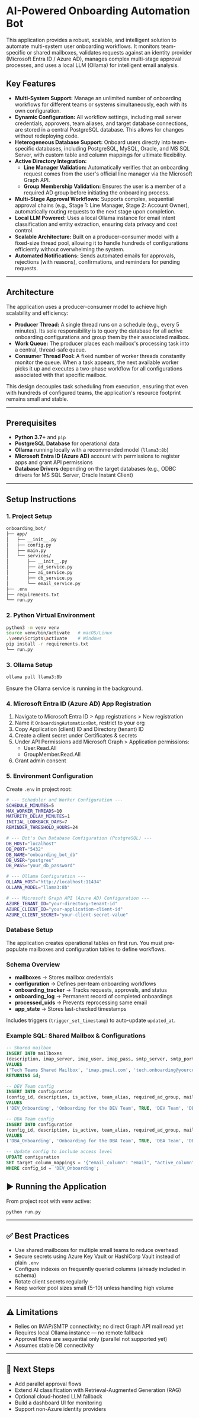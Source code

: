 # AI-Powered Onboarding Automation Bot

This application provides a robust, scalable, and intelligent solution to automate multi-system user onboarding workflows. It monitors team-specific or shared mailboxes, validates requests against an identity provider (Microsoft Entra ID / Azure AD), manages complex multi-stage approval processes, and uses a local LLM (Ollama) for intelligent email analysis.

## Key Features

- **Multi-System Support:** Manage an unlimited number of onboarding workflows for different teams or systems simultaneously, each with its own configuration.
- **Dynamic Configuration:** All workflow settings, including mail server credentials, approvers, team aliases, and target database connections, are stored in a central PostgreSQL database. This allows for changes without redeploying code.
- **Heterogeneous Database Support:** Onboard users directly into team-specific databases, including PostgreSQL, MySQL, Oracle, and MS SQL Server, with custom table and column mappings for ultimate flexibility.
- **Active Directory Integration:**
  - **Line Manager Validation:** Automatically verifies that an onboarding request comes from the user's official line manager via the Microsoft Graph API.
  - **Group Membership Validation:** Ensures the user is a member of a required AD group before initiating the onboarding process.
- **Multi-Stage Approval Workflows:** Supports complex, sequential approval chains (e.g., Stage 1: Line Manager, Stage 2: Account Owner), automatically routing requests to the next stage upon completion.
- **Local LLM Powered:** Uses a local Ollama instance for email intent classification and entity extraction, ensuring data privacy and cost control.
- **Scalable Architecture:** Built on a producer-consumer model with a fixed-size thread pool, allowing it to handle hundreds of configurations efficiently without overwhelming the system.
- **Automated Notifications:** Sends automated emails for approvals, rejections (with reasons), confirmations, and reminders for pending requests.

---

## Architecture

The application uses a producer-consumer model to achieve high scalability and efficiency:

- **Producer Thread:** A single thread runs on a schedule (e.g., every 5 minutes). Its sole responsibility is to query the database for all active onboarding configurations and group them by their associated mailbox.
- **Work Queue:** The producer places each mailbox's processing task into a central, thread-safe queue.
- **Consumer Thread Pool:** A fixed number of worker threads constantly monitor the queue. When a task appears, the next available worker picks it up and executes a two-phase workflow for all configurations associated with that specific mailbox.

This design decouples task scheduling from execution, ensuring that even with hundreds of configured teams, the application's resource footprint remains small and stable.

---

## Prerequisites

- **Python 3.7+** and `pip`
- **PostgreSQL Database** for operational data
- **Ollama** running locally with a recommended model (`llama3:8b`)
- **Microsoft Entra ID (Azure AD)** account with permissions to register apps and grant API permissions
- **Database Drivers** depending on the target databases (e.g., ODBC drivers for MS SQL Server, Oracle Instant Client)

---

## Setup Instructions

### 1. Project Setup

```bash
onboarding_bot/
├── app/
│   ├── __init__.py
│   ├── config.py
│   ├── main.py
│   └── services/
│       ├── __init__.py
│       ├── ad_service.py
│       ├── ai_service.py
│       ├── db_service.py
│       └── email_service.py
├── .env
├── requirements.txt
└── run.py
```

### 2. Python Virtual Environment

```bash
python3 -m venv venv
source venv/bin/activate   # macOS/Linux
.\venv\Scripts\activate    # Windows
pip install -r requirements.txt
└── run.py
```

### 3. Ollama Setup

```bash
ollama pull llama3:8b
```
Ensure the Ollama service is running in the background.

### 4. Microsoft Entra ID (Azure AD) App Registration
1. Navigate to Microsoft Entra ID > App registrations > New registration
2. Name it `OnboardingAutomationBot`, restrict to your org
3. Copy Application (client) ID and Directory (tenant) ID
4. Create a client secret under Certificates & secrets
5. Under API Permissions add Microsoft Graph > Application permissions:
   - User.Read.All
   - GroupMember.Read.All
6. Grant admin consent

### 5. Environment Configuration
Create `.env` in project root:

```bash
# --- Scheduler and Worker Configuration ---
SCHEDULE_MINUTES=5
MAX_WORKER_THREADS=10
MATURITY_DELAY_MINUTES=1
INITIAL_LOOKBACK_DAYS=7
REMINDER_THRESHOLD_HOURS=24

# --- Bot's Own Database Configuration (PostgreSQL) ---
DB_HOST="localhost"
DB_PORT="5432"
DB_NAME="onboarding_bot_db"
DB_USER="postgres"
DB_PASS="your_db_password"

# --- Ollama Configuration ---
OLLAMA_HOST="http://localhost:11434"
OLLAMA_MODEL="llama3:8b"

# --- Microsoft Graph API (Azure AD) Configuration ---
AZURE_TENANT_ID="your-directory-tenant-id"
AZURE_CLIENT_ID="your-application-client-id"
AZURE_CLIENT_SECRET="your-client-secret-value"

```
### Database Setup

The application creates operational tables on first run. You must pre-populate mailboxes and configuration tables to define workflows.

### Schema Overview
- **mailboxes** → Stores mailbox credentials
- **configuration** → Defines per-team onboarding workflows
- **onboarding_tracker** → Tracks requests, approvals, and status
- **onboarding_log** → Permanent record of completed onboardings
- **processed_uids** → Prevents reprocessing same email
- **app_state** → Stores last-checked timestamps

Includes triggers (`trigger_set_timestamp`) to auto-update `updated_at`.

### Example SQL: Shared Mailbox & Configurations

```sql
-- Shared mailbox
INSERT INTO mailboxes
(description, imap_server, imap_user, imap_pass, smtp_server, smtp_port, smtp_user, smtp_pass)
VALUES
('Tech Teams Shared Mailbox', 'imap.gmail.com', 'tech.onboarding@yourcompany.com', 'your-app-password', 'smtp.gmail.com', 587, 'tech.onboarding@yourcompany.com', 'your-app-password')
RETURNING id;

-- DEV Team config
INSERT INTO configuration
(config_id, description, is_active, team_alias, required_ad_group, mailbox_id, target_db_type, target_db_config, target_table_name, target_column_mappings)
VALUES
('DEV_Onboarding', 'Onboarding for the DEV Team', TRUE, 'DEV Team', 'DEV', 1, 'postgresql', '{"host": "dev-db.yourcompany.com", "port": 5432, "user": "dev_user", "password": "db_password", "dbname": "devdb"}', 'users', '{"email_column": "email", "active_column": "active"}');

-- DBA Team config
INSERT INTO configuration
(config_id, description, is_active, team_alias, required_ad_group, mailbox_id, target_db_type, target_db_config, target_table_name, target_column_mappings)
VALUES
('DBA_Onboarding', 'Onboarding for the DBA Team', TRUE, 'DBA Team', 'DBA', 1, 'postgresql', '{"host": "dba-db.yourcompany.com", "port": 5432, "user": "dba_user", "password": "db_password", "dbname": "dbadb"}', 'users', '{"email_column": "email", "active_column": "active"}');

-- Update config to include access level
UPDATE configuration
SET target_column_mappings = '{"email_column": "email", "active_column": "active", "access_level_column": "access_level", "default_access_level": "rw"}'
WHERE config_id = 'DEV_Onboarding';
```

## ▶️ Running the Application
From project root with venv active:

```bash
python run.py
```

---

## ✅ Best Practices
- Use shared mailboxes for multiple small teams to reduce overhead
- Secure secrets using Azure Key Vault or HashiCorp Vault instead of plain `.env`
- Configure indexes on frequently queried columns (already included in schema)
- Rotate client secrets regularly
- Keep worker pool sizes small (5–10) unless handling high volume

---

## ⚠️ Limitations
- Relies on IMAP/SMTP connectivity; no direct Graph API mail read yet
- Requires local Ollama instance — no remote fallback
- Approval flows are sequential only (parallel not supported yet)
- Assumes stable DB connectivity

---

## 🔮 Next Steps
- Add parallel approval flows
- Extend AI classification with Retrieval-Augmented Generation (RAG)
- Optional cloud-hosted LLM fallback
- Build a dashboard UI for monitoring
- Support non-Azure identity providers